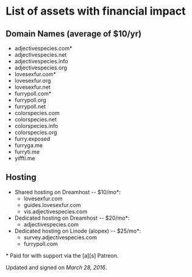 # List of assets with financial impact

## Domain Names (average of $10/yr)

* adjectivespecies.com\*
* adjectivespecies.net
* adjectivespecies.info
* adjectivespecies.org
* lovesexfur.com\*
* lovesexfur.org
* lovesexfur.net
* furrypoll.com\*
* furrypoll.org
* furrypoll.net
* colorspecies.com
* colorspecies.net
* colorspecies.info
* colorspecies.org
* furry.exposed
* furryga.me
* furryti.me
* yiffti.me

## Hosting

* Shared hosting on Dreamhost -- $10/mo\*:
    * lovesexfur.com
    * guides.lovesexfur.com
    * vis.adjectivespecies.com
* Dedicated hosting on Dreamhost -- $20/mo\*:
    * adjectivespecies.com
* Dedicated hosting on Linode (alopex) -- $25/mo\*:
    * survey.adjectivespecies.com
    * furrypoll.com

\* Paid for with support via the \[a\]\[s\] Patreon.

Updated and signed on *March 28, 2016*.
